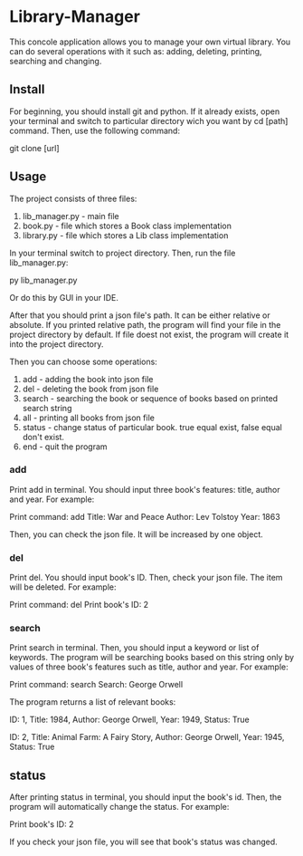 # Library-Manager

This concole application allows you to manage your own virtual library. You can do several operations with it such as: adding, deleting, printing, searching and changing.

## Install

For beginning, you should install git and python. If it already exists, open your terminal and switch to particular directory wich you want by cd [path] command. Then, use the following command:

git clone [url]

## Usage

The project consists of three files: 

1) lib_manager.py - main file
2) book.py - file which stores a Book class implementation
3) library.py - file which stores a Lib class implementation

In your terminal switch to project directory. Then, run the file lib_manager.py:

py lib_manager.py

Or do this by GUI in your IDE.

After that you should print a json file's path. It can be either relative or absolute. If you printed relative path, the program will find your file in the project directory by default. If file doest not exist, the program will create it into the project directory.

Then you can choose some operations:

1) add - adding the book into json file
2) del - deleting the book from json file
3) search - searching the book or sequence of books based on printed search string
4) all - printing all books from json file
5) status - change status of particular book. true equal exist, false equal don't exist.
6) end - quit the program

### add

Print add in terminal. You should input three book's features: title, author and year. For example:

Print command: add
Title: War and Peace
Author: Lev Tolstoy
Year: 1863

Then, you can check the json file. It will be increased by one object.

### del

Print del. You should input book's ID. Then, check your json file. The item will be deleted. For example:

Print command: del
Print book's ID: 2

### search

Print search in terminal. Then, you should input a keyword or list of keywords. The program will be searching books based on this string only by values of three book's features such as title, author and year. For example:

Print command: search
Search: George Orwell

The program returns a list of relevant books:

ID: 1,
Title: 1984,
Author: George Orwell,
Year: 1949,
Status: True


ID: 2,
Title: Animal Farm: A Fairy Story,
Author: George Orwell,
Year: 1945,
Status: True

## status

After printing status in terminal, you should input the book's id. Then, the program will automatically change the status. For example:

Print book's ID: 2

If you check your json file, you will see that book's status was changed.










